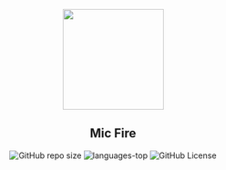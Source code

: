 <p align="center">
    <img src="https://i.postimg.cc/G2QCggQ5/Land-of-Fire.png" align="center" width=177px ></img>
</p> 

<h2 align="center">Mic Fire</h2>

<div align="center">

![GitHub repo size](https://img.shields.io/github/repo-size/JonProg/MicFire?style=plastic)
![languages-top](https://img.shields.io/github/languages/top/JonProg/MicFire?style=plastic&color=yellow)
![GitHub License](https://img.shields.io/github/license/JonProg/MicFire?style=plastic)

</div>

<colocar video aqui>
